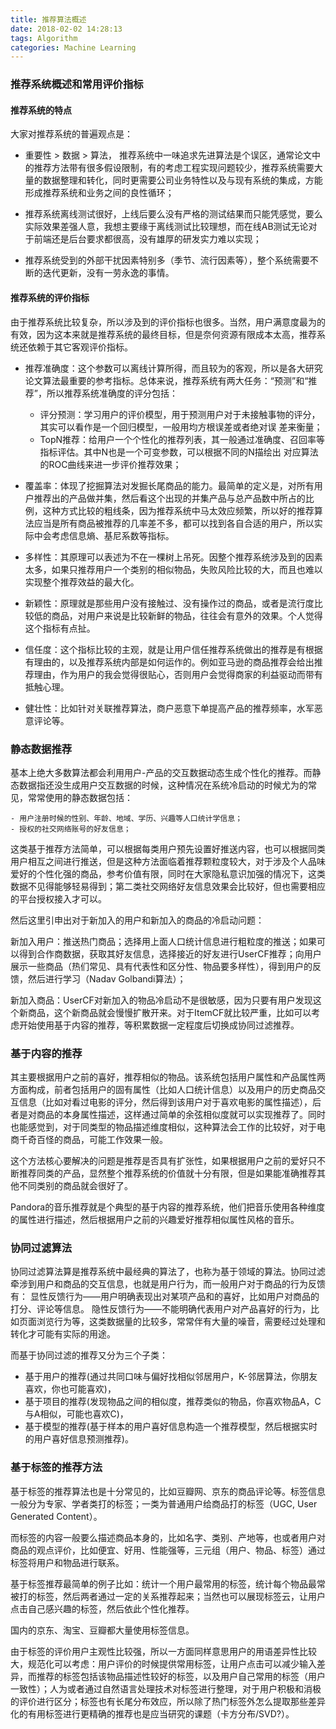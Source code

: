 ```yaml
---
title: 推荐算法概述
date: 2018-02-02 14:28:13
tags: Algorithm
categories: Machine Learning
---
```


### 推荐系统概述和常用评价指标

#### 推荐系统的特点

大家对推荐系统的普遍观点是：

* 重要性 > 数据 > 算法， 推荐系统中一味追求先进算法是个误区，通常论文中的推荐方法带有很多假设限制，有的考虑工程实现问题较少，推荐系统需要大量的数据整理和转化，同时更需要公司业务特性以及与现有系统的集成，方能形成推荐系统和业务之间的良性循环；

* 推荐系统离线测试很好，上线后要么没有严格的测试结果而只能凭感觉，要么实际效果差强人意，我想主要缘于离线测试比较理想，而在线AB测试无论对于前端还是后台要求都很高，没有雄厚的研发实力难以实现；

* 推荐系统受到的外部干扰因素特别多（季节、流行因素等），整个系统需要不断的迭代更新，没有一劳永逸的事情。

#### 推荐系统的评价指标

由于推荐系统比较复杂，所以涉及到的评价指标也很多。当然，用户满意度最为的有效，因为这本来就是推荐系统的最终目标，但是奈何资源有限成本太高，推荐系统还依赖于其它客观评价指标。

- 推荐准确度：这个参数可以离线计算所得，而且较为的客观，所以是各大研究论文算法最重要的参考指标。总体来说，推荐系统有两大任务：“预测”和“推荐”，所以推荐系统准确度的评分包括：

	- 评分预测：学习用户的评价模型，用于预测用户对于未接触事物的评分，其实可以看作是一个回归模型，一般用均方根误差或者绝对误	  差来衡量；
	- TopN推荐：给用户一个个性化的推荐列表，其一般通过准确度、召回率等指标评估。其中N也是一个可变参数，可以根据不同的N描绘出	  对应算法的ROC曲线来进一步评价推荐效果；

- 覆盖率：体现了挖掘算法对发掘长尾商品的能力。最简单的定义是，对所有用户推荐出的产品做并集，然后看这个出现的并集产品与总产品数中所占的比例，这种方式比较的粗线条，因为推荐系统中马太效应频繁，所以好的推荐算法应当是所有商品被推荐的几率差不多，都可以找到各自合适的用户，所以实际中会考虑信息熵、基尼系数等指标。

- 多样性：其原理可以表述为不在一棵树上吊死。因整个推荐系统涉及到的因素太多，如果只推荐用户一个类别的相似物品，失败风险比较的大，而且也难以实现整个推荐效益的最大化。

- 新颖性：原理就是那些用户没有接触过、没有操作过的商品，或者是流行度比较低的商品，对用户来说是比较新鲜的物品，往往会有意外的效果。个人觉得这个指标有点扯。

- 信任度：这个指标比较的主观，就是让用户信任推荐系统做出的推荐是有根据有理由的，以及推荐系统内部是如何运作的。例如亚马逊的商品推荐会给出推荐理由，作为用户的我会觉得很贴心，否则用户会觉得商家的利益驱动而带有抵触心理。

- 健壮性：比如针对关联推荐算法，商户恶意下单提高产品的推荐频率，水军恶意评论等。

### 静态数据推荐

基本上绝大多数算法都会利用用户-产品的交互数据动态生成个性化的推荐。而静态数据指还没生成用户交互数据的时候，这种情况在系统冷启动的时候尤为的常见，常常使用的静态数据包括：

	- 用户注册时候的性别、年龄、地域、学历、兴趣等人口统计学信息；
	- 授权的社交网络账号的好友信息；
这类基于推荐方法简单，可以根据每类用户预先设置好推送内容，也可以根据同类用户相互之间进行推送，但是这种方法面临着推荐颗粒度较大，对于涉及个人品味爱好的个性化强的商品，参考价值有限，同时在大家隐私意识加强的情况下，这类数据不见得能够轻易得到；第二类社交网络好友信息效果会比较好，但也需要相应的平台授权接入才可以。

然后这里引申出对于新加入的用户和新加入的商品的冷启动问题：

新加入用户：推送热门商品；选择用上面人口统计信息进行粗粒度的推送；如果可以得到合作商数据，获取其好友信息，选择接近的好友进行UserCF推荐；向用户展示一些商品（热们常见、具有代表性和区分性、物品要多样性），得到用户的反馈，然后进行学习（Nadav Golbandi算法）；

新加入商品：UserCF对新加入的物品冷启动不是很敏感，因为只要有用户发现这个新商品，这个新商品就会慢慢扩散开来。对于ItemCF就比较严重，比如可以考虑开始使用基于内容的推荐，等积累数据一定程度后切换成协同过滤推荐。

### 基于内容的推荐

其主要根据用户之前的喜好，推荐相似的物品。该系统包括用户属性和产品属性两方面构成，前者包括用户的固有属性（比如人口统计信息）以及用户的历史商品交互信息（比如对看过电影的评分，然后得到该用户对于喜欢电影的属性描述），后者是对商品的本身属性描述，这样通过简单的余弦相似度就可以实现推荐了。同时也能感觉到，对于同类型的物品描述维度相似，这种算法会工作的比较好，对于电商千奇百怪的商品，可能工作效果一般。

这个方法核心要解决的问题是推荐是否具有扩张性，如果根据用户之前的爱好只不断推荐同类的产品，显然整个推荐系统的价值就十分有限，但是如果能准确推荐其他不同类别的商品就会很好了。

Pandora的音乐推荐就是个典型的基于内容的推荐系统，他们把音乐使用各种维度的属性进行描述，然后根据用户之前的兴趣爱好推荐相似属性风格的音乐。

### 协同过滤算法

协同过滤算法算是推荐系统中最经典的算法了，也称为基于领域的算法。协同过滤牵涉到用户和商品的交互信息，也就是用户行为，而一般用户对于商品的行为反馈有：
	显性反馈行为——用户明确表现出对某项产品和的喜好，比如用户对商品的打分、评论等信息。
	隐性反馈行为——不能明确代表用户对产品喜好的行为，比如页面浏览行为等，这类数据量的比较多，常常伴有大量的噪音，需要经过处理和转化才可能有实际的用途。

而基于协同过滤的推荐又分为三个子类：

- 基于用户的推荐(通过共同口味与偏好找相似邻居用户，K-邻居算法，你朋友喜欢，你也可能喜欢)，
- 基于项目的推荐(发现物品之间的相似度，推荐类似的物品，你喜欢物品A，C与A相似，可能也喜欢C)，
- 基于模型的推荐(基于样本的用户喜好信息构造一个推荐模型，然后根据实时的用户喜好信息预测推荐)。

### 基于标签的推荐方法

基于标签的推荐算法也是十分常见的，比如豆瓣网、京东的商品评论等。标签信息一般分为专家、学者类打的标签；一类为普通用户给商品打的标签（UGC, User Generated Content）。

而标签的内容一般要么描述商品本身的，比如名字、类别、产地等，也或者用户对商品的观点评价，比如便宜、好用、性能强等，三元组（用户、物品、标签）通过标签将用户和物品进行联系。

基于标签推荐最简单的例子比如：统计一个用户最常用的标签，统计每个物品最常被打的标签，然后两者通过一定的关系推荐起来；当然也可以展现标签云，让用户点击自己感兴趣的标签，然后依此个性化推荐。

国内的京东、淘宝、豆瓣都大量使用标签信息。

由于标签的评价用户主观性比较强，所以一方面同样意思用户的用语差异性比较大，规范化可以考虑：用户评价的时候提供常用标签，让用户点击可以减少输入差异，而推荐的标签包括该物品描述性较好的标签，以及用户自己常用的标签（用户一致性）；人为或者通过自然语言处理技术对标签进行整理，对于用户积极和消极的评价进行区分；标签也有长尾分布效应，所以除了热门标签外怎么提取那些差异化的有用标签进行更精确的推荐也是应当研究的课题（卡方分布/SVD?）。







